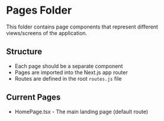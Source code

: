 # Pages Folder

This folder contains page components that represent different views/screens of the application.

## Structure
- Each page should be a separate component
- Pages are imported into the Next.js app router
- Routes are defined in the root `routes.js` file

## Current Pages
- HomePage.tsx - The main landing page (default route) 
